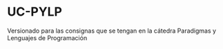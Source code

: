 # UC-PYLP
Versionado para las consignas que se tengan en la cátedra Paradigmas y Lenguajes de Programación
